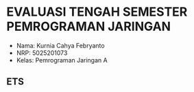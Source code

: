 # EVALUASI TENGAH SEMESTER PEMROGRAMAN JARINGAN
- Nama: Kurnia Cahya Febryanto
- NRP: 5025201073
- Kelas: Pemrograman Jaringan A

## ETS
